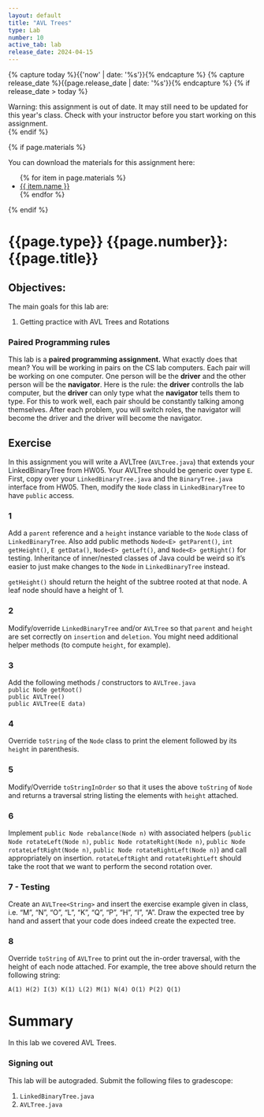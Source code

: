 ```yaml
---
layout: default
title: "AVL Trees"
type: Lab
number: 10
active_tab: lab
release_date: 2024-04-15
---
```


<!-- Check whether the assignment is ready to release -->
{% capture today %}{{'now' | date: '%s'}}{% endcapture %}
{% capture release_date %}{{page.release_date | date: '%s'}}{% endcapture %}
{% if release_date > today %} 
<div class="alert alert-danger">
Warning: this assignment is out of date.  It may still need to be updated for this year's class.  Check with your instructor before you start working on this assignment.
</div>
{% endif %}
<!-- End of check whether the assignment is up to date -->


<!-- Check whether the assignment is up to date -->
<!--{% capture this_year %}{{'now' | date: '%Y'}}{% endcapture %}
{% capture due_year %}{{page.due_date | date: '%Y'}}{% endcapture %}
{% if this_year != due_year %} 
<div class="alert alert-danger">
Warning: this assignment is out of date.  It may still need to be updated for this year's class.  Check with your instructor before you start working on this assignment.
</div>
{% endif %}-->
<!-- End of check whether the assignment is up to date -->



{% if page.materials %}
<div class="alert alert-info">
You can download the materials for this assignment here:
<ul>
{% for item in page.materials %}
<li><a href="{{item.url}}">{{ item.name }}</a></li>
{% endfor %}
</ul>

</div>
{% endif %}





{{page.type}} {{page.number}}: {{page.title}}
=============================================================
## Objectives:

The main goals for this lab are:
1. Getting practice with AVL Trees and Rotations


### Paired Programming rules
This lab is a **paired programming assignment.** What exactly does that mean? 
You will be working in pairs on the CS lab computers. Each pair will be working on one computer. One person will be the **driver** and the other person
 will be the **navigator**. Here is the rule: the **driver** controlls the lab computer, but the **driver** can only type what the **navigator** tells 
them to type. For this to work well, each pair should be constantly talking 
among themselves. After each problem, you will switch roles, the navigator will become the driver and the driver will become the navigator.


## Exercise
In this assignment you will write a AVLTree (`AVLTree.java`) that extends your LinkedBinaryTree from HW05.
Your AVLTree should be generic over type `E`. 
First, copy over your `LinkedBinaryTree.java` and the `BinaryTree.java` interface from HW05. 
Then, modify the `Node` class in `LinkedBinaryTree` to have `public` access. 

### 1 
Add a `parent` reference and a `height` instance variable to the `Node` class of 
`LinkedBinaryTree`. Also add public methods `Node<E> getParent()`, `int getHeight()`, `E getData()`, `Node<E> getLeft()`, and `Node<E> getRight()` for testing. 
Inheritance of inner/nested classes of Java could be weird so it’s easier to just make changes
to the `Node` in `LinkedBinaryTree` instead. 

`getHeight()` should return the height of the subtree rooted at that node. A leaf node should have a height of 1. 

### 2
Modify/override `LinkedBinaryTree` and/or `AVLTree` so that `parent` and `height`
are set correctly on `insertion` and `deletion`. 
You might need additional helper methods (to compute
`height`, for example).

### 3
Add the following methods / constructors to `AVLTree.java`   
`public Node getRoot()`   
`public AVLTree()`  
`public AVLTree(E data)`  

### 4
Override `toString` of the `Node` class to print the element followed by its 
`height` in parenthesis.

### 5
Modify/Override `toStringInOrder` so that it uses the above `toString` of `Node`
and returns a traversal string listing the elements with `height` attached.

### 6
Implement `public Node rebalance(Node n)` with associated helpers (`public Node rotateLeft(Node n)`, `public Node rotateRight(Node n)`, `public Node rotateLeftRight(Node n)`,
`public Node rotateRightLeft(Node n)`) and call appropriately on insertion. `rotateLeftRight` and `rotateRightLeft` should take the root that we want to perform the second rotation over. 

### 7 - Testing
Create an `AVLTree<String>` and insert the exercise example given in class, i.e. “M”, “N”,
“O”, “L”, “K”, “Q”, “P”, “H”, “I”, “A”. Draw the expected tree by hand and assert that your code does indeed create the expected tree. 

### 8 
Override `toString` of `AVLTree` to print out the in-order traversal, with the height of each
node attached. For example, the tree above should return the following string:

```
A(1) H(2) I(3) K(1) L(2) M(1) N(4) O(1) P(2) Q(1)
```
# Summary

In this lab we covered AVL Trees.

### Signing out
This lab will be autograded. Submit the following files to gradescope:
1. `LinkedBinaryTree.java`
2. `AVLTree.java`
